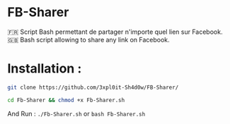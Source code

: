 # FB-Sharer
🇫🇷 Script Bash permettant de partager n'importe quel lien sur Facebook.
🇬🇧 Bash script allowing to share any link on Facebook.
# Installation :
```bash
git clone https://github.com/3xpl0it-Sh4d0w/FB-Sharer/
```
```bash
cd Fb-Sharer && chmod +x Fb-Sharer.sh
```
And Run : ```./Fb-Sharer.sh``` or ```bash Fb-Sharer.sh```
